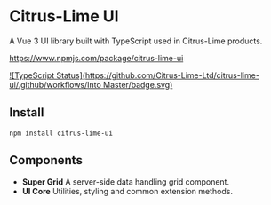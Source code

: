 # Citrus-Lime UI

A Vue 3 UI library built with TypeScript used in Citrus-Lime products.

https://www.npmjs.com/package/citrus-lime-ui

[![TypeScript Status](https://github.com/Citrus-Lime-Ltd/citrus-lime-ui/.github/workflows/Into Master/badge.svg)](https://github.com/Citrus-Lime-Ltd/citrus-lime-ui/actions)

## Install

`npm install citrus-lime-ui`

## Components

- **Super Grid**
  A server-side data handling grid component.
- **UI Core**
  Utilities, styling and common extension methods.
